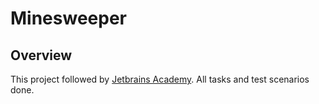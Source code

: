 # Minesweeper

## Overview
This project followed by [Jetbrains Academy](https://hyperskill.org/projects/89).
All tasks and test scenarios done.